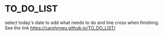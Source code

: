 # TO_DO_LIST
select today's  date to add what needs to do and line cross when finishing. See the link https://carolynwu.github.io/TO_DO_LIST/
